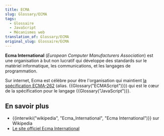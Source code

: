 ```yaml
---
title: ECMA
slug: Glossary/ECMA
tags:
  - Glossaire
  - JavaScript
  - Mécanismes web
translation_of: Glossary/ECMA
original_slug: Glossaire/ECMA
---
```

<p><strong>Ecma International</strong> (<em>European Computer Manufacturers Association</em>) est une organisation à but non lucratif qui développe des standards sur le matériel informatique, les communications, et les langages de programmation.</p>

<p>Sur internet, Ecma est célèbre pour être l'organisation qui maintient <a href="http://www.ecma-international.org/publications/standards/Ecma-262.htm">la spécification ECMA-262</a> (alias. {{Glossary("ECMAScript")}}) qui est le cœur de la spécification pour le langage {{Glossary("JavaScript")}}.</p>

<h2 id="En_savoir_plus">En savoir plus</h2>

<ul>
 <li>{{interwiki("wikipedia", "Ecma_International", "Ecma International")}} sur Wikipedia</li>
 <li><a href="http://www.ecma-international.org/">Le site officiel Ecma International</a></li>
</ul>
